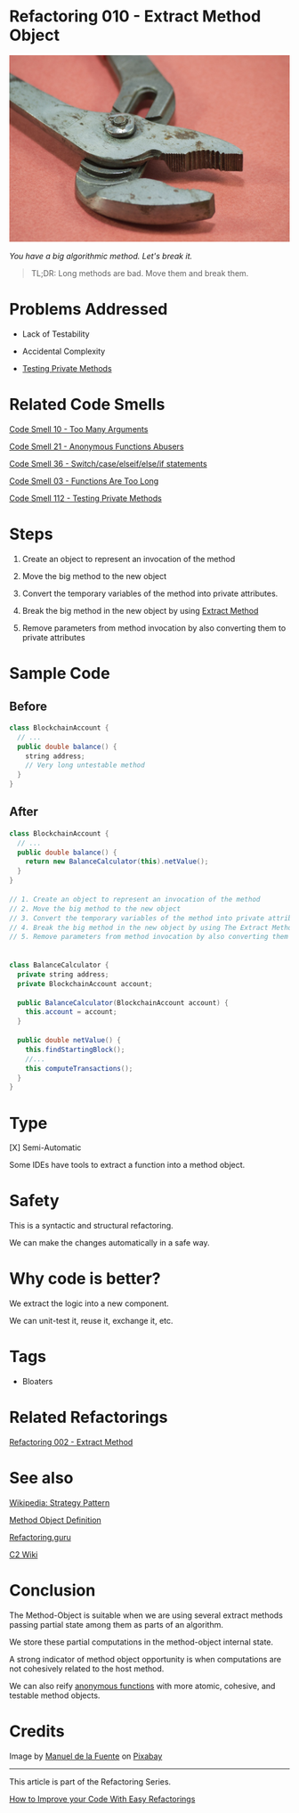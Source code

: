 # Refactoring 010 - Extract Method Object
            
![Refactoring 010 - Extract Method Object](Refactoring%20010%20-%20Extract%20Method%20Object.jpg)

*You have a big algorithmic method. Let's break it.*

> TL;DR: Long methods are bad. Move them and break them.

# Problems Addressed

- Lack of Testability

- Accidental Complexity

- [Testing Private Methods](https://github.com/mcsee/Software-Design-Articles/tree/main/Articles/Code%20Smells/Code%20Smell%20112%20-%20Testing%20Private%20Methods/readme.md)

# Related Code Smells

[Code Smell 10 - Too Many Arguments](https://github.com/mcsee/Software-Design-Articles/tree/main/Articles/Code%20Smells/Code%20Smell%2010%20-%20Too%20Many%20Arguments/readme.md) 

[Code Smell 21 - Anonymous Functions Abusers](https://github.com/mcsee/Software-Design-Articles/tree/main/Articles/Code%20Smells/Code%20Smell%2021%20-%20Anonymous%20Functions%20Abusers/readme.md)

[Code Smell 36 - Switch/case/elseif/else/if statements](https://github.com/mcsee/Software-Design-Articles/tree/main/Articles/Code%20Smells/Code%20Smell%2036%20-%20Switch%20case%20elseif%20else%20if%20statements/readme.md)
 
[Code Smell 03 - Functions Are Too Long](https://github.com/mcsee/Software-Design-Articles/tree/main/Articles/Code%20Smells/Code%20Smell%2003%20-%20Functions%20Are%20Too%20Long/readme.md)

[Code Smell 112 - Testing Private Methods](https://github.com/mcsee/Software-Design-Articles/tree/main/Articles/Code%20Smells/Code%20Smell%20112%20-%20Testing%20Private%20Methods/readme.md)

# Steps

1. Create an object to represent an invocation of the method

2. Move the big method to the new object

3. Convert the temporary variables of the method into private attributes.

4. Break the big method in the new object by using [Extract Method](https://github.com/mcsee/Software-Design-Articles/tree/main/Articles/Refactorings/Refactoring%20002%20-%20Extract%20Method/readme.md)

5. Remove parameters from method invocation by also converting them to private attributes 

# Sample Code

## Before

[Gist Url]: # (https://gist.github.com/mcsee/c8984513652806d25e26f5c184849af0)
```java
class BlockchainAccount {
  // ...
  public double balance() {
    string address;    
    // Very long untestable method
  }
}
```

## After

[Gist Url]: # (https://gist.github.com/mcsee/77d24738ede67a5a99d28e796ce1fade)
```java
class BlockchainAccount {
  // ...
  public double balance() {
    return new BalanceCalculator(this).netValue();
  }
}

// 1. Create an object to represent an invocation of the method
// 2. Move the big method to the new object
// 3. Convert the temporary variables of the method into private attributes.
// 4. Break the big method in the new object by using The Extract Method
// 5. Remove parameters from method invocation by also converting them to private attributes 


class BalanceCalculator {
  private string address;
  private BlockchainAccount account;
  
  public BalanceCalculator(BlockchainAccount account) {
    this.account = account;
  }
  
  public double netValue() {
    this.findStartingBlock();
    //...
    this computeTransactions();
  }
}
```

# Type

[X] Semi-Automatic

Some IDEs have tools to extract a function into a method object.

# Safety

This is a syntactic and structural refactoring. 

We can make the changes automatically in a safe way.

# Why code is better?

We extract the logic into a new component.

We can unit-test it, reuse it, exchange it, etc.

# Tags

- Bloaters 

# Related Refactorings

[Refactoring 002 - Extract Method](https://github.com/mcsee/Software-Design-Articles/tree/main/Articles/Refactorings/Refactoring%20002%20-%20Extract%20Method/readme.md)

# See also

[Wikipedia: Strategy Pattern](https://en.wikipedia.org/wiki/Strategy_pattern)

[Method Object Definition](https://learning.oreilly.com/library/view/smalltalk-best-practice/9780132852098/ch03.xhtml)

[Refactoring.guru](https://refactoring.guru/es/replace-method-with-method-object)

[C2 Wiki](https://wiki.c2.com/?MethodObject)

# Conclusion

The Method-Object is suitable when we are using several extract methods passing partial state among them as parts of an algorithm.

We store these partial computations in the method-object internal state.

A strong indicator of method object opportunity is when computations are not cohesively related to the host method.

We can also reify [anonymous functions](https://github.com/mcsee/Software-Design-Articles/tree/main/Articles/Code%20Smells/Code%20Smell%2021%20-%20Anonymous%20Functions%20Abusers/readme.md) with more atomic, cohesive, and testable method objects.

# Credits

Image by [Manuel de la Fuente](https://pixabay.com/users/mfuente-1590732/) on [Pixabay](https://pixabay.com/)

* * * 

This article is part of the Refactoring Series.

[How to Improve your Code With Easy Refactorings](https://github.com/mcsee/Software-Design-Articles/tree/main/Articles//readme.md)